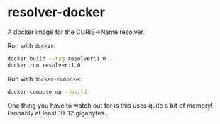 # resolver-docker

A docker image for the CURIE->Name resolver. 

Run with `docker`:

```bash
docker build --tag resolver:1.0 .
docker run resolver:1.0
````

Run with `docker-compose`:

```bash
docker-compose up --build
```

One thing you have to watch out for is this uses quite a bit of memory!
Probably at least 10-12 gigabytes.

